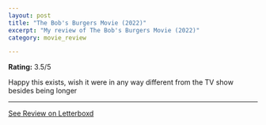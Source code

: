 ```yaml
---
layout: post
title: "The Bob's Burgers Movie (2022)"
excerpt: "My review of The Bob's Burgers Movie (2022)"
category: movie_review

---
```


**Rating:** 3.5/5

Happy this exists, wish it were in any way different from the TV show besides being longer

<hr>

[See Review on Letterboxd](https://boxd.it/3vsOeh)
